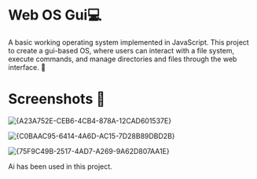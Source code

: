 # Web OS Gui💻

A basic working operating system implemented in JavaScript. This project to create a gui-based OS, where users can interact with a file system, execute commands, and manage directories and files through the web interface. 🚀

# Screenshots 📸

![{A23A752E-CEB6-4CB4-878A-12CAD601537E}](https://github.com/user-attachments/assets/8152b305-4a9d-4b64-ab16-b1c7c2eb2437)

![{C0BAAC95-6414-4A6D-AC15-7D28B89DBD2B}](https://github.com/user-attachments/assets/9dcbc447-8458-4308-88a9-2c0b319a209f)


![{75F9C49B-2517-4AD7-A269-9A62D807AA1E}](https://github.com/user-attachments/assets/175fd826-d041-45f7-a811-b24215afbb39)




Ai has been used in this project.
